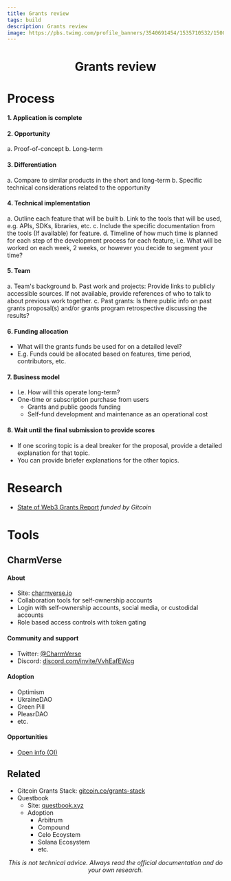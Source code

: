 ```yaml
---
title: Grants review
tags: build
description: Grants review
image: https://pbs.twimg.com/profile_banners/3540691454/1535710532/1500x500
---
```


<h1 style="text-align: center;">Grants review</h1>

# Process

#### 1. Application is complete

#### 2. Opportunity
a. Proof-of-concept
b. Long-term

#### 3. Differentiation
a. Compare to similar products in the short and long-term
b. Specific technical considerations related to the opportunity

#### 4. Technical implementation
a. Outline each feature that will be built
b. Link to the tools that will be used, e.g. APIs, SDKs, libraries, etc.
c. Include the specific documentation from the tools (If available) for feature.
d. Timeline of how much time is planned for each step of the development process for each feature, i.e. What will be worked on each week, 2 weeks, or however you decide to segment your time?

#### 5. Team
a. Team's background
b. Past work and projects: Provide links to publicly accessible sources. If not available, provide references of who to talk to about previous work together.
c. Past grants: Is there public info on past grants proposal(s) and/or grants program retrospective discussing the results?

#### 6. Funding allocation

- What will the grants funds be used for on a detailed level? 
- E.g. Funds could be allocated based on features, time period, contributors, etc.

#### 7. Business model
- I.e. How will this operate long-term?
- One-time or subscription purchase from users
    - Grants and public goods funding
    - Self-fund development and maintenance as an operational cost

#### 8. Wait until the final submission to provide scores

- If one scoring topic is a deal breaker for the proposal, provide a detailed explanation for that topic.
- You can provide briefer explanations for the other topics.

# Research

- [State of Web3 Grants Report](https://docs.google.com/document/d/1CFD6ztSh2ggJSO-U3uEea92UVB1cRbvBlA1tfPxLKi8/edit#heading=h.y5h1kb3c7o4y) *funded by Gitcoin*

# Tools

## CharmVerse

#### About

- Site: [charmverse.io](https://www.charmverse.io/)
- Collaboration tools for self-ownership accounts
- Login with self-ownership accounts, social media, or custodidal accounts
- Role based access controls with token gating

#### Community and support

- Twitter: [@CharmVerse](https://twitter.com/CharmVerse)
- Discord: [discord.com/invite/VvhEafEWcg](https://discord.com/invite/VvhEafEWcg)

#### Adoption

- Optimism
- UkraineDAO
- Green Pill
- PleasrDAO
- etc.

#### Opportunities

- [Open info (OI)](https://docs.google.com/document/d/1RH7OfIUdc_0Yo5pAl9y1wiaOLsGqcZVVA6vh_88vv_g/edit#heading=h.5bs3u9tliuao)

## Related

- Gitcoin Grants Stack: [gitcoin.co/grants-stack](https://www.gitcoin.co/grants-stack)
- Questbook
    - Site: [questbook.xyz](https://www.questbook.xyz/)
    - Adoption
        - Arbitrum
        - Compound
        - Celo Ecoystem
        - Solana Ecosystem
        - etc.

<p style="text-align: center; font-style: italic">This is not technical advice. Always read the official documentation and do your own research.</p>